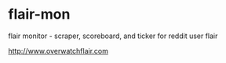 # flair-mon
flair monitor - scraper, scoreboard, and ticker for reddit user flair

http://www.overwatchflair.com
